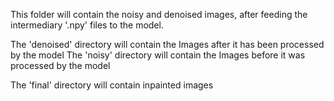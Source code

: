 This folder will contain the noisy and denoised images, after feeding the intermediary '.npy' files to the model.

The 'denoised' directory will contain the Images after it has been processed by the model
The 'noisy' directory will contain the Images before it was processed by the model

The 'final' directory will contain inpainted images